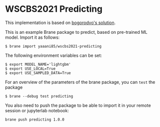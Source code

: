 # WSCBS2021 Predicting

This implementation is based on [bogorodvo's solution](https://www.kaggle.com/bogorodvo/lightgbm-baseline-model-using-sparse-matrix).

This is an example Brane package to predict, based on pre-trained ML model. Import it as follows:

```shell
$ brane import yaaani85/wscbs2021-predicting
```

The following environment variables can be set: 

```shell
$ export MODEL_NAME='lightgbm' 
$ export USE_LOCAL=True 
$ export USE_SAMPLED_DATA=True
```

For an overview of the parameters of the brane package, you can `test` the package
```shell
$ brane --debug test predicting
```

You also need to push the package to be able to import it in your remote session or jupyterlab notebook:
```shell
brane push predicting 1.0.0
```
